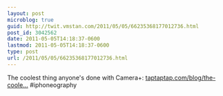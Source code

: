```yaml
---
layout: post
microblog: true
guid: http://twit.vmstan.com/2011/05/05/66235368177012736.html
post_id: 3042562
date: 2011-05-05T14:18:37-0600
lastmod: 2011-05-05T14:18:37-0600
type: post
url: /2011/05/05/66235368177012736.html
---
```

The coolest thing anyone's done with Camera+: <a href="http://taptaptap.com/blog/the-coolest-thing-anyones-done-with-cameraplus/">taptaptap.com/blog/the-coole…</a> #iphoneography
